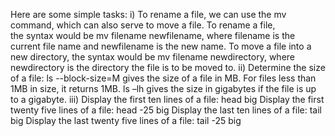 Here are some simple tasks:
i)  To rename a file, we can use the mv command, which can also serve to move a file. To rename a file,   
    the syntax would be mv filename newfilename, where filename is the current file name and newfilename is the new name. 
    To move a file into a new directory, the syntax would be mv filename newdirectory, where newdirectory is the directory 
    the file is to be moved to.
ii) Determine the size of a file: ls --block-size=M gives the size of a file in MB. For files less than 1MB in size, it returns 1MB. ls –lh gives the size in gigabytes if the file is up to a gigabyte.
iii) Display the first ten lines of a file: head big
     Display the first twenty five lines of a file: head -25 big
     Display the last ten lines of a file: tail big
     Display the last twenty five lines of a file: tail -25 big
